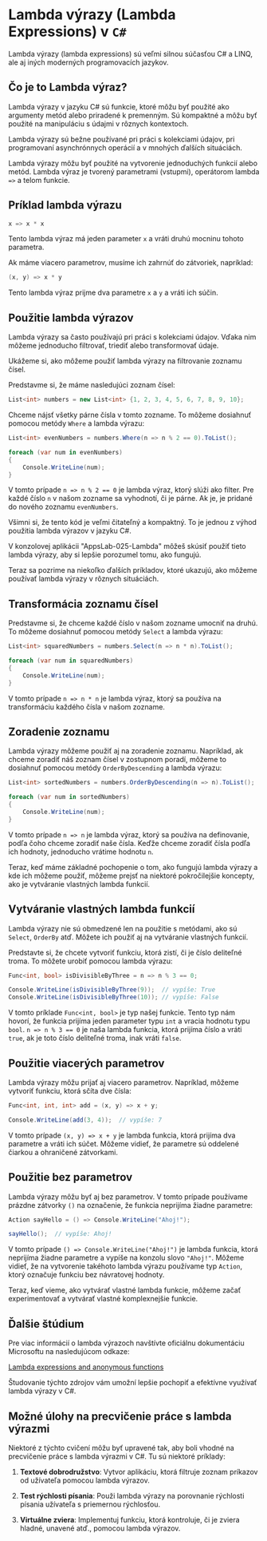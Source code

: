 # Lambda výrazy (Lambda Expressions) v `C#`

Lambda výrazy (lambda expressions) sú veľmi silnou súčasťou C# a LINQ, ale aj iných moderných programovacích jazykov.

## Čo je to Lambda výraz?

Lambda výrazy v jazyku C# sú funkcie, ktoré môžu byť použité ako argumenty metód alebo priradené k premenným. Sú kompaktné a môžu byť použité na manipuláciu s údajmi v rôznych kontextoch.

Lambda výrazy sú bežne používané pri práci s kolekciami údajov, pri programovaní asynchrónnych operácií a v mnohých ďalších situáciách.

Lambda výrazy môžu byť použité na vytvorenie jednoduchých funkcií alebo metód. Lambda výraz je tvorený parametrami (vstupmi), operátorom lambda `=>` a telom funkcie.

## Príklad lambda výrazu

```csharp
x => x * x
```

Tento lambda výraz má jeden parameter `x` a vráti druhú mocninu tohoto parametra.

Ak máme viacero parametrov, musíme ich zahrnúť do zátvoriek, napríklad:

```csharp
(x, y) => x * y
```

Tento lambda výraz prijme dva parametre `x` a `y` a vráti ich súčin.

## Použitie lambda výrazov

Lambda výrazy sa často používajú pri práci s kolekciami údajov. Vďaka nim môžeme jednoducho filtrovať, triediť alebo transformovať údaje.

Ukážeme si, ako môžeme použiť lambda výrazy na filtrovanie zoznamu čísel.

Predstavme si, že máme nasledujúci zoznam čísel:

```csharp
List<int> numbers = new List<int> {1, 2, 3, 4, 5, 6, 7, 8, 9, 10};
```

Chceme nájsť všetky párne čísla v tomto zozname. To môžeme dosiahnuť pomocou metódy `Where` a lambda výrazu:

```csharp
List<int> evenNumbers = numbers.Where(n => n % 2 == 0).ToList();

foreach (var num in evenNumbers)
{
    Console.WriteLine(num);
}
```

V tomto prípade `n => n % 2 == 0` je lambda výraz, ktorý slúži ako filter. Pre každé číslo `n` v našom zozname sa vyhodnotí, či je párne. Ak je, je pridané do nového zoznamu `evenNumbers`.

Všimni si, že tento kód je veľmi čitateľný a kompaktný. To je jednou z výhod použitia lambda výrazov v jazyku C#.

V konzolovej aplikácii "AppsLab-025-Lambda" môžeš skúsiť použiť tieto lambda výrazy, aby si lepšie porozumel tomu, ako fungujú.

Teraz sa pozrime na niekoľko ďalších príkladov, ktoré ukazujú, ako môžeme používať lambda výrazy v rôznych situáciách.

## Transformácia zoznamu čísel

Predstavme si, že chceme každé číslo v našom zozname umocniť na druhú. To môžeme dosiahnuť pomocou metódy `Select` a lambda výrazu:

```csharp
List<int> squaredNumbers = numbers.Select(n => n * n).ToList();

foreach (var num in squaredNumbers)
{
    Console.WriteLine(num);
}
```

V tomto prípade `n => n * n` je lambda výraz, ktorý sa používa na transformáciu každého čísla v našom zozname.

## Zoradenie zoznamu

Lambda výrazy môžeme použiť aj na zoradenie zoznamu. Napríklad, ak chceme zoradiť náš zoznam čísel v zostupnom poradí, môžeme to dosiahnuť pomocou metódy `OrderByDescending` a lambda výrazu:

```csharp
List<int> sortedNumbers = numbers.OrderByDescending(n => n).ToList();

foreach (var num in sortedNumbers)
{
    Console.WriteLine(num);
}
```

V tomto prípade `n => n` je lambda výraz, ktorý sa používa na definovanie, podľa čoho chceme zoradiť naše čísla. Keďže chceme zoradiť čísla podľa ich hodnoty, jednoducho vrátime hodnotu `n`.

Teraz, keď máme základné pochopenie o tom, ako fungujú lambda výrazy a kde ich môžeme použiť, môžeme prejsť na niektoré pokročilejšie koncepty, ako je vytváranie vlastných lambda funkcií.

## Vytváranie vlastných lambda funkcií

Lambda výrazy nie sú obmedzené len na použitie s metódami, ako sú `Select`, `OrderBy` atď. Môžete ich použiť aj na vytváranie vlastných funkcií.

Predstavte si, že chcete vytvoriť funkciu, ktorá zistí, či je číslo deliteľné troma. To môžete urobiť pomocou lambda výrazu:

```csharp
Func<int, bool> isDivisibleByThree = n => n % 3 == 0;

Console.WriteLine(isDivisibleByThree(9));  // vypíše: True
Console.WriteLine(isDivisibleByThree(10)); // vypíše: False
```

V tomto príklade `Func<int, bool>` je typ našej funkcie. Tento typ nám hovorí, že funkcia prijíma jeden parameter typu `int` a vracia hodnotu typu `bool`. `n => n % 3 == 0` je naša lambda funkcia, ktorá prijíma číslo a vráti `true`, ak je toto číslo deliteľné troma, inak vráti `false`.

## Použitie viacerých parametrov

Lambda výrazy môžu prijať aj viacero parametrov. Napríklad, môžeme vytvoriť funkciu, ktorá sčíta dve čísla:

```csharp
Func<int, int, int> add = (x, y) => x + y;

Console.WriteLine(add(3, 4));  // vypíše: 7
```

V tomto prípade `(x, y) => x + y` je lambda funkcia, ktorá prijíma dva parametre a vráti ich súčet. Môžeme vidieť, že parametre sú oddelené čiarkou a ohraničené zátvorkami.

## Použitie bez parametrov

Lambda výrazy môžu byť aj bez parametrov. V tomto prípade používame prázdne zátvorky `()` na označenie, že funkcia neprijíma žiadne parametre:

```csharp
Action sayHello = () => Console.WriteLine("Ahoj!");

sayHello();  // vypíše: Ahoj!
```

V tomto prípade `() => Console.WriteLine("Ahoj!")` je lambda funkcia, ktorá neprijíma žiadne parametre a vypíše na konzolu slovo `"Ahoj!"`. Môžeme vidieť, že na vytvorenie takéhoto lambda výrazu používame typ `Action`, ktorý označuje funkciu bez návratovej hodnoty.

Teraz, keď vieme, ako vytvárať vlastné lambda funkcie, môžeme začať experimentovať a vytvárať vlastné komplexnejšie funkcie.

## Ďalšie štúdium

Pre viac informácií o lambda výrazoch navštívte oficiálnu dokumentáciu Microsoftu na nasledujúcom odkaze:

[Lambda expressions and anonymous functions](https://learn.microsoft.com/en-us/dotnet/csharp/language-reference/operators/lambda-expressions)

Študovanie týchto zdrojov vám umožní lepšie pochopiť a efektívne využívať lambda výrazy v C#.

## Možné úlohy na precvičenie práce s lambda výrazmi

Niektoré z týchto cvičení môžu byť upravené tak, aby boli vhodné na precvičenie práce s lambda výrazmi v C#. Tu sú niektoré príklady:

1. **Textové dobrodružstvo**: Vytvor aplikáciu, ktorá filtruje zoznam príkazov od užívateľa pomocou lambda výrazov.

2. **Test rýchlosti písania**: Použi lambda výrazy na porovnanie rýchlosti písania užívateľa s priemernou rýchlosťou.

3. **Virtuálne zviera**: Implementuj funkciu, ktorá kontroluje, či je zviera hladné, unavené atď., pomocou lambda výrazov.
